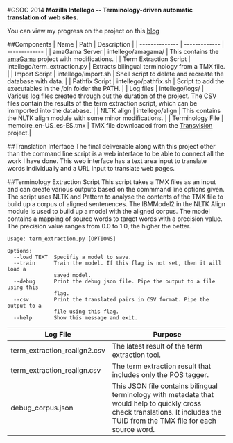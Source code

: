 #GSOC 2014
**Mozilla Intellego -- Terminology-driven automatic translation of web sites.**

You can view my progress on the project on this [blog](http://tharshan-gsoc.logdown.com)

##Components
| Name          | Path          | Description |
| -------------- | ------------- | ------------- |
| amaGama Server  | intellego/amagama/ | This contains the [amaGama](http://docs.translatehouse.org/projects/amagama/en/latest/) project with modifications. |
| Term Extraction Script  | intellego/term_extraction.py | Extracts bilingual terminology from a TMX file. |
| Import Script | intellego/import.sh | Shell script to delete and recreate the database with data. |
| Pathfix Script | intellego/pathfix.sh | Script to add the executables in the /bin folder the PATH. |
| Log files | intellego/logs/ | Various log files created through out the duration of the project. The CSV files contain the results of the term extraction script, which can be immported into the database. |
| NLTK align | intellego/align |  This contains the NLTK align module with some minor modifications. |
| Terminology File | memoire_en-US_es-ES.tmx | TMX file downloaded from the [Transvision](http://transvision.mozfr.org/downloads/) project.|

##Translation Interface
The final deliverable along with this project other than the command line script is a web interface to be able to connect all the work I have done. This web interface has a text area input to translate words individually and a URL input to translate web pages.

##Terminology Extraction Script
This script takes a TMX files as an input and can create various outputs based on the commmand line options given. The script uses NLTK and Pattern to analyse the contents of the TMX file to build up a corpus of aligned sentenences. The IBMModel2 in the NLTK Align module is used to build up a model with the aligned corpus. The model contains a mapping of source words to target words with a precision value. The precision value ranges from 0.0 to 1.0, the higher the better.
```
Usage: term_extraction.py [OPTIONS]

Options:
  --load TEXT  Specifiy a model to save.
  --train      Train the model. If this flag is not set, then it will load a
               saved model.
  --debug      Print the debug json file. Pipe the output to a file using this
               flag.
  --csv        Print the translated pairs in CSV format. Pipe the output to a
               file using this flag.
  --help       Show this message and exit.
```
| Log File          | Purpose          |
| ----------------- | ---------------- |
| term_extraction_realign2.csv | The latest result of the term extraction tool. |
| term_extraction_realign.csv | The term extraction result that includes only the POS tagger. |
| debug_corpus.json | This JSON file contains bilingual terminology with metadata that would help to quickly cross check translations. It includes the TUID from the TMX file for each source word. |
